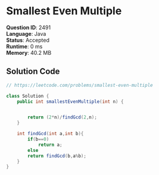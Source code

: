 # Smallest Even Multiple

**Question ID**: 2491  
**Language**: Java  
**Status**: Accepted  
**Runtime**: 0 ms  
**Memory**: 40.2 MB  

## Solution Code
```java
// https://leetcode.com/problems/smallest-even-multiple

class Solution {
    public int smallestEvenMultiple(int n) {


        return (2*n)/findGcd(2,n);
    }

    int findGcd(int a,int b){
        if(b==0)
            return a;
        else
        return findGcd(b,a%b);
    }
}
```
